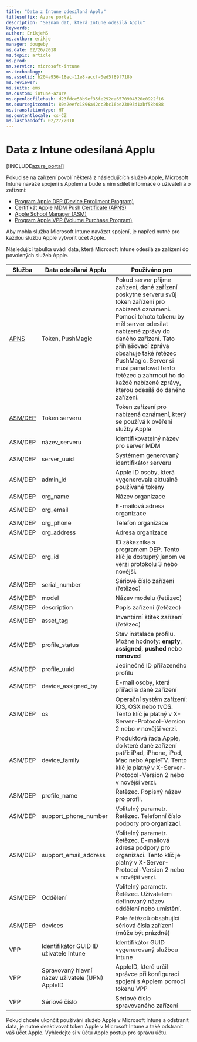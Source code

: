 ```yaml
---
title: "Data z Intune odesílaná Applu"
titlesuffix: Azure portal
description: "Seznam dat, která Intune odesílá Applu"
keywords: 
author: ErikjeMS
ms.author: erikje
manager: dougeby
ms.date: 02/26/2018
ms.topic: article
ms.prod: 
ms.service: microsoft-intune
ms.technology: 
ms.assetid: b204a956-18ec-11e8-accf-0ed5f89f718b
ms.reviewer: 
ms.suite: ems
ms.custom: intune-azure
ms.openlocfilehash: d23fdce58b9ef35fe292ca6570904320e0922f16
ms.sourcegitcommit: 80a2eefc1896a42cc2bc16be23093d1abf58b088
ms.translationtype: HT
ms.contentlocale: cs-CZ
ms.lasthandoff: 02/27/2018
---
```

# <a name="data-intune-sends-to-apple"></a>Data z Intune odesílaná Applu

[!INCLUDE[azure_portal](./includes/azure_portal.md)]

Pokud se na zařízení povolí některá z následujících služeb Apple, Microsoft Intune naváže spojení s Applem a bude s ním sdílet informace o uživateli a o zařízení: 

- [Program Apple DEP (Device Enrollment Program)](device-enrollment-program-enroll-ios.md)
- [Certifikát Apple MDM Push Certificate (APNS)](apple-mdm-push-certificate-get.md)
- [Apple School Manager (ASM)](https://docs.microsoft.com/en-us/schooldatasync/apple-school-manager-integration-with-intune-for-education-and-school-data-sync.md)
- [Program Apple VPP (Volume Purchase Program)](vpp-apps-ios.md)

Aby mohla služba Microsoft Intune navázat spojení, je napřed nutné pro každou službu Apple vytvořit účet Apple.

Následující tabulka uvádí data, která Microsoft Intune odesílá ze zařízení do povolených služeb Apple. 

| Služba | Data odesílaná Applu | Používáno pro |
|---|---| ---|
| [APNS](https://developer.apple.com/library/content/documentation/Miscellaneous/Reference/MobileDeviceManagementProtocolRef/3-MDM_Protocol/MDM_Protocol.html#//apple_ref/doc/uid/TP40017387-CH3-SW2) | Token, PushMagic | Pokud server přijme zařízení, dané zařízení poskytne serveru svůj token zařízení pro nabízená oznámení. Pomocí tohoto tokenu by měl server odesílat nabízené zprávy do daného zařízení. Tato přihlašovací zpráva obsahuje také řetězec PushMagic. Server si musí pamatovat tento řetězec a zahrnout ho do každé nabízené zprávy, kterou odesílá do daného zařízení. |
| [ASM/DEP](https://developer.apple.com/library/content/documentation/Miscellaneous/Reference/MobileDeviceManagementProtocolRef/3-MDM_Protocol/MDM_Protocol.html#//apple_ref/doc/uid/TP40017387-CH3-SW2) | Token serveru | Token zařízení pro nabízená oznámení, který se používá k ověření služby Apple |
| ASM/DEP | název_serveru | Identifikovatelný název pro server MDM |
| ASM/DEP | server_uuid | Systémem generovaný identifikátor serveru |
| ASM/DEP | admin_id | Apple ID osoby, která vygenerovala aktuálně používané tokeny |
| ASM/DEP | org_name | Název organizace |
| ASM/DEP | org_email | E-mailová adresa organizace |
| ASM/DEP | org_phone | Telefon organizace |
| ASM/DEP | org_address | Adresa organizace |
| ASM/DEP | org_id | ID zákazníka s programem DEP. Tento klíč je dostupný jenom ve verzi protokolu 3 nebo novější. |
| ASM/DEP | serial_number | Sériové číslo zařízení (řetězec) |
| ASM/DEP | model | Název modelu (řetězec) |
| ASM/DEP | description | Popis zařízení (řetězec) |
| ASM/DEP | asset_tag | Inventární štítek zařízení (řetězec) |
| ASM/DEP | profile_status | Stav instalace profilu. Možné hodnoty: **empty**, **assigned**, **pushed** nebo **removed** |
| ASM/DEP | profile_uuid | Jedinečné ID přiřazeného profilu |
| ASM/DEP | device_assigned_by | E-mail osoby, která přiřadila dané zařízení |
| ASM/DEP | os | Operační systém zařízení: iOS, OSX nebo tvOS. Tento klíč je platný v X-Server-Protocol-Version 2 nebo v novější verzi. |
| ASM/DEP | device_family | Produktová řada Apple, do které dané zařízení patří: iPad, iPhone, iPod, Mac nebo AppleTV. Tento klíč je platný v X-Server-Protocol-Version 2 nebo v novější verzi. |
| ASM/DEP | profile_name | Řetězec. Popisný název pro profil. |
| ASM/DEP | support_phone_number | Volitelný parametr. Řetězec. Telefonní číslo podpory pro organizaci. |
| ASM/DEP | support_email_address | Volitelný parametr. Řetězec. E-mailová adresa podpory pro organizaci. Tento klíč je platný v X-Server-Protocol-Version 2 nebo v novější verzi. |
| ASM/DEP | Oddělení | Volitelný parametr. Řetězec. Uživatelem definovaný název oddělení nebo umístění. |
| ASM/DEP | devices | Pole řetězců obsahující sériová čísla zařízení (může být prázdné) |
| VPP | Identifikátor GUID ID uživatele Intune | Identifikátor GUID vygenerovaný službou Intune |
| VPP | Spravovaný hlavní název uživatele (UPN) AppleID | AppleID, které určil správce při konfiguraci spojení s Applem pomocí tokenu VPP |
| VPP | Sériové číslo | Sériové číslo spravovaného zařízení |

Pokud chcete ukončit používání služeb Apple v Microsoft Intune a odstranit data, je nutné deaktivovat token Apple v Microsoft Intune a také odstranit váš účet Apple. Vyhledejte si v účtu Apple postup pro správu účtu.



